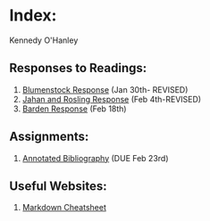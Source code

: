 # Index:

Kennedy O'Hanley

## Responses to Readings:

1. [Blumenstock Response](https://kennedycohanley.github.io/Workshop/blumenstock) (Jan 30th- REVISED)
2. [Jahan and Rosling Response](https://kennedycohanley.github.io/Workshop/jahan_rosling) (Feb 4th-REVISED)
3. [Barden Response](https://kennedycohanley.github.io/Workshop/barden) (Feb 18th)

## Assignments:

1. [Annotated Bibliography](https://kennedycohanley.github.io/Workshop/annotatedbibliography) (DUE Feb 23rd)
 
## Useful Websites:

1. [Markdown Cheatsheet](https://github.com/adam-p/markdown-here/wiki/Markdown-Cheatsheet)
